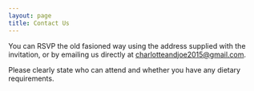 ```yaml
---
layout: page
title: Contact Us
---
```


You can RSVP the old fasioned way using the address supplied with the invitation, or by emailing us directly at [charlotteandjoe2015@gmail.com](mailto:charlotteandjoe2015@gmail.com).

Please clearly state who can attend and whether you have any dietary requirements.